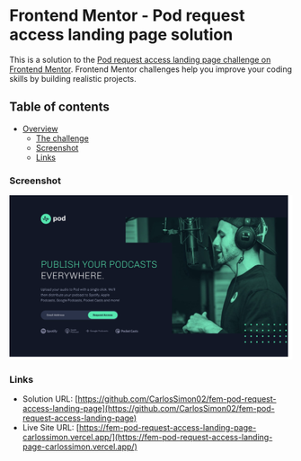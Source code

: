 # Frontend Mentor - Pod request access landing page solution

This is a solution to the [Pod request access landing page challenge on Frontend Mentor](https://www.frontendmentor.io/challenges/pod-request-access-landing-page-eyTmdkLSG). Frontend Mentor challenges help you improve your coding skills by building realistic projects. 

## Table of contents

- [Overview](#overview)
  - [The challenge](#the-challenge)
  - [Screenshot](#screenshot)
  - [Links](#links)

### Screenshot

![](./screenshot.png)

### Links

- Solution URL: [https://github.com/CarlosSimon02/fem-pod-request-access-landing-page](https://github.com/CarlosSimon02/fem-pod-request-access-landing-page)
- Live Site URL: [https://fem-pod-request-access-landing-page-carlossimon.vercel.app/](https://fem-pod-request-access-landing-page-carlossimon.vercel.app/)
